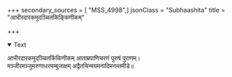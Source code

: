 +++
secondary_sources = [ "MSS_4998",]
jsonClass = "Subhaashita"
title = "आभीरदारकमुदञ्चितकिङ्किणीकम्"

+++

<details open><summary>Text</summary>

आभीरदारकमुदञ्चितकिंकिणीकम् आताम्रपाणिचरणं पुरुषं पुराणम्।  
मञ्जीरमञ्जुमरुणाधरमम्बुजाक्षम् अद्वैतचिन्मयमनादिमनन्तमीडे॥
</details>
